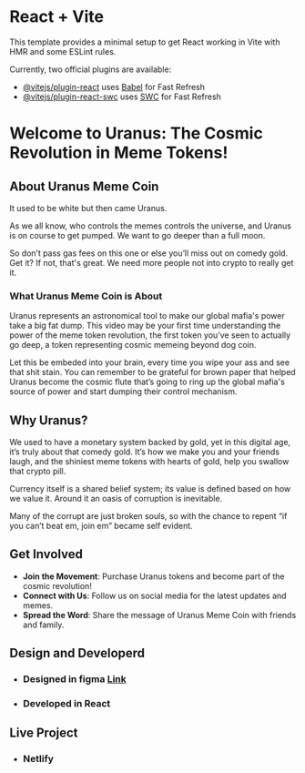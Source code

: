 # React + Vite

This template provides a minimal setup to get React working in Vite with HMR and some ESLint rules.

Currently, two official plugins are available:

- [@vitejs/plugin-react](https://github.com/vitejs/vite-plugin-react/blob/main/packages/plugin-react/README.md) uses [Babel](https://babeljs.io/) for Fast Refresh
- [@vitejs/plugin-react-swc](https://github.com/vitejs/vite-plugin-react-swc) uses [SWC](https://swc.rs/) for Fast Refresh



# Welcome to Uranus: The Cosmic Revolution in Meme Tokens!

## About Uranus Meme Coin

It used to be white but then came Uranus.

As we all know, who controls the memes controls the universe, and Uranus is on course to get pumped. We want to go deeper than a full moon. 

So don’t pass gas fees on this one or else you’ll miss out on comedy gold. Get it? If not, that's great. We need more people not into crypto to really get it.

### What Uranus Meme Coin is About

Uranus represents an astronomical tool to make our global mafia's power take a big fat dump. This video may be your first time understanding the power of the meme token revolution, the first token you’ve seen to actually go deep, a token representing cosmic memeing beyond dog coin.

Let this be embeded into your brain, every time you wipe your ass and see that shit stain. You can remember to be grateful for brown paper that helped Uranus become the cosmic flute that’s going to ring up the global mafia's source of power and start dumping their control mechanism.

## Why Uranus?

We used to have a monetary system backed by gold, yet in this digital age, it’s truly about that comedy gold. It’s how we make you and your friends laugh, and the shiniest meme tokens with hearts of gold, help you swallow that crypto pill. 

Currency itself is a shared belief system; its value is defined based on how we value it. Around it an oasis of corruption is inevitable.

Many of the corrupt are just broken souls, so with the chance to repent “if you can’t beat em, join em” became self evident. 

## Get Involved

- **Join the Movement**: Purchase Uranus tokens and become part of the cosmic revolution!
- **Connect with Us**: Follow us on social media for the latest updates and memes.
- **Spread the Word**: Share the message of Uranus Meme Coin with friends and family.

## Design and Developerd 
- ### Designed in figma [Link](https://www.figma.com/file/eWnyxpi8QCMH3oikPkUW65/Uranus-Meme-Coin?type=design&node-id=106%3A2&mode=design&t=C0nDbAoEfyBvSnGg-1) 
- ### Developed in React

## Live Project 
- ### Netlify
